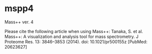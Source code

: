 # mspp4
Mass++ ver. 4

Please cite the following article when using Mass++:
Tanaka, S. et al. Mass++: A visualization and analysis tool for mass spectrometry. J Proteome Res. 13: 3846–3853 (2014). doi: 10.1021/pr500155z [PubMed: 20623627]
